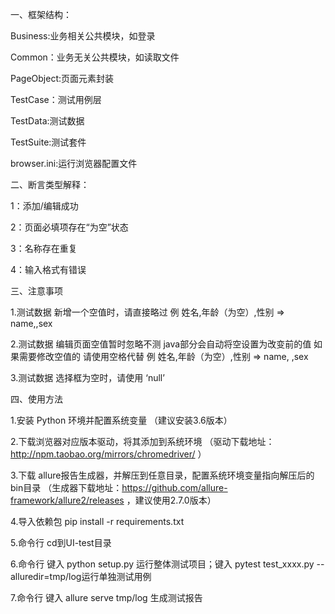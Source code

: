 
一、框架结构：

Business:业务相关公共模块，如登录

Common：业务无关公共模块，如读取文件

PageObject:页面元素封装

TestCase：测试用例层

TestData:测试数据

TestSuite:测试套件

browser.ini:运行浏览器配置文件

二、断言类型解释：

1：添加/编辑成功

2：页面必填项存在“为空”状态

3：名称存在重复

4：输入格式有错误

三、注意事项

1.测试数据 新增一个空值时，请直接略过   例 姓名,年龄（为空）,性别  => name,,sex

2.测试数据 编辑页面空值暂时忽略不测 java部分会自动将空设置为改变前的值 如果需要修改空值的 请使用空格代替 例 姓名,年龄（为空）,性别  => name, ,sex

3.测试数据 选择框为空时，请使用 ‘null’

四、使用方法

1.安装 Python 环境并配置系统变量 （建议安装3.6版本）

2.下载浏览器对应版本驱动，将其添加到系统环境 （驱动下载地址：http://npm.taobao.org/mirrors/chromedriver/ ）

3.下载 allure报告生成器，并解压到任意目录，配置系统环境变量指向解压后的bin目录 （生成器下载地址：https://github.com/allure-framework/allure2/releases ，建议使用2.7.0版本）

4.导入依赖包 pip install -r requirements.txt

5.命令行 cd到UI-test目录

6.命令行 键入 python setup.py 运行整体测试项目；键入 pytest test_xxxx.py --alluredir=tmp/log运行单独测试用例

7.命令行 键入 allure serve tmp/log 生成测试报告
